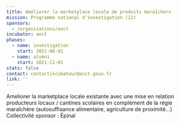 ```yaml
---
title: Améliorer la marketplace locale de produits maraîchers
mission: Programme national d'investigation (12)
sponsors:
  - /organisations/anct
incubator: anct
phases:
  - name: investigation
    start: 2021-06-01
  - name: alumni
    start: 2021-11-01
stats: false
contact: contactincubateur@anct.gouv.fr
link: ''
---
```

Ameliorer la marketplace locale existante avec une mise en relation producteurs locaux / cantines scolaires en complément de la régie maraîchère (autosuffisance alimentaire, agriculture de proximité...)
Collectivité sponsor : Épinal
